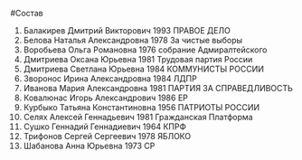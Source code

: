 #Состав
1. Балакирев Дмитрий Викторович 1993 ПРАВОЕ ДЕЛО
2. Белова Наталья Александровна 1978 За чистые выборы
3. Воробьева Ольга Романовна 1976 собрание Адмиралтейского
4. Дмитриева Оксана Юрьевна 1981 Трудовая партия России
5. Дмитриева Светлана Юрьевна 1984 КОММУНИСТЫ РОССИИ
6. Зворонос Ирина Александровна 1984 ЛДПР
7. Иванова Мария Александровна 1981 ПАРТИЯ ЗА СПРАВЕДЛИВОСТЬ
8. Ковалюнас Игорь Александрович 1986 ЕР
9. Курбыко Татьяна Константиновна 1956 ПАТРИОТЫ РОССИИ
10. Селях Алексей Геннадьевич 1981 Гражданская Платформа
11. Сушко Геннадий Геннадиевич 1964 КПРФ
12. Трифонов Сергей Сергеевич 1978 ЯБЛОКО
13. Шабанова Анна Юрьевна 1973 СР
